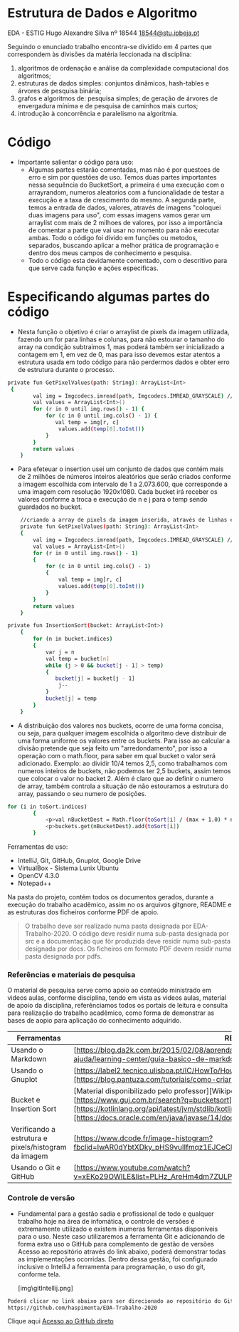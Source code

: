 # Estrutura de Dados e Algoritmo
EDA - ESTIG
Hugo Alexandre Silva
nº 18544
18544@stu.ipbeja.pt

Seguindo o enunciado trabalho encontra-se dividido em 4 partes que correspondem às divisões da matéria leccionada na disciplina:
1. algoritmos de ordenação e análise da complexidade computacional dos algoritmos;
2. estruturas de dados simples: conjuntos dinâmicos, hash-tables e árvores de pesquisa binária;
3. grafos e algoritmos de: pesquisa simples; de geração de árvores de envergadura
mínima e de pesquisa de caminhos mais curtos;
4. introdução à concorrência e paralelismo na algoritmia.

# Código

  - Importante salientar o código para uso:
    - Algumas partes estarão comentadas, mas não é por questoes de erro e sim por questões de uso.
    Temos duas partes importantes nessa sequência do BucketSort, a primeira é uma execução com o arrayrandom, numeros aleatorios com a funcionalidade de testar a execução e a taxa de crescimento do mesmo. 
    A segunda parte, temos a entrada de dados, valores, através de imagens "coloquei duas imagens para uso", com essas imagens vamos gerar um arraylist com mais de 2 milhoes de valores, por isso a importância 
    de comentar a parte que vai usar no momento para não executar ambas.
    Todo o código foi divido em funções ou metodos, separados, buscando aplicar a melhor prática de programação e dentro dos meus campos de conhecimento e pesquisa.
    - Todo o código esta devidamente comentado, com o descritivo para que serve cada função e ações especificas.

# Especificando algumas partes do código

  - Nesta função o objetivo é criar o arraylist de pixels da imagem utilizada, fazendo um for para linhas e colunas, para não estourar o tamanho do array na condição subtraimos 1, 
  mas poderá também ser inicializado a contagem em 1, em vez de 0, mas para isso devemos estar atentos a estrutura usada em todo código para não perdermos dados e obter erro de 
  estrutura durante o processo.
 
```sh
private fun GetPixelValues(path: String): ArrayList<Int>
 {
        val img = Imgcodecs.imread(path, Imgcodecs.IMREAD_GRAYSCALE) //FULL HD 1920*1080
        val values = ArrayList<Int>()
        for (r in 0 until img.rows() - 1) {
            for (c in 0 until img.cols() - 1) {
               val temp = img[r, c]
                values.add(temp[0].toInt())
            }
        }
        return values
    }
``` 
  - Para efeteuar o insertion usei um conjunto de dados que contém mais de 2 milhões
de números inteiros aleatórios que serão criados conforme a imagem escolhida com intervalo de 1 a 2.073.600,
que corresponde a uma imagem com resolução 1920x1080. Cada bucket irá receber os valores conforme a troca e 
execução de n e j para o temp sendo guardados no bucket.
```sh
    //criando a array de pixels da imagem inserida, através de linhas e colunas
    private fun GetPixelValues(path: String): ArrayList<Int>
    {
        val img = Imgcodecs.imread(path, Imgcodecs.IMREAD_GRAYSCALE) //FULL HD 1920*1080
        val values = ArrayList<Int>()
        for (r in 0 until img.rows() - 1)
        {
            for (c in 0 until img.cols() - 1)
            {
                val temp = img[r, c]
                values.add(temp[0].toInt())
            }
        }
        return values
    }

private fun InsertionSort(bucket: ArrayList<Int>)
    {
        for (n in bucket.indices)
        {
            var j = n
            val temp = bucket[n]
            while (j > 0 && bucket[j - 1] > temp)
            {
               bucket[j] = bucket[j - 1]
                j--
            }
            bucket[j] = temp
        }
    }
```
- A distribuição dos valores nos buckets, ocorre de uma forma concisa, ou seja, para qualquer imagem escolhida o 
algoritmo deve distribuir de uma forma uniforme os valores entre os buckets. Para isso ao calcular a divisão pretende 
que seja feito um "arredondamento", por isso a operação com o math.floor, para saber em qual bucket o valor será 
adicionado. Exemplo: ao dividir 10/4 temos 2,5, como trabalhamos com numeros inteiros de buckets, não podemos 
ter 2,5 buckets, assim temos que colocar o valor no backet 2. Além é claro que ao definir o numero de array, 
também controla a situação de não estouramos a estrutura do array, passando o seu numero de posições.
```sh
for (i in toSort.indices)
        {
            <p>val nBucketDest = Math.floor(toSort[i] / (max + 1.0) * nBuckets).toInt()
            <p>buckets.get(nBucketDest).add(toSort[i])
        }
```
Ferramentas de uso:
  -  IntelliJ, Git, GitHub, Gnuplot, Google Drive
  -  VirtualBox - Sistema Lunix Ubuntu
  -  OpenCV 4.3.0
  -  Notepad++

Na pasta do projeto, contém todos os documentos gerados, durante a execução do trabalho acadêmico, assim no 
os arquivos gitgnore, README e as estruturas dos ficheiros conforme PDF de apoio.

> O trabalho deve ser realizado numa pasta designada por EDA-Trabalho-2020. O código
deve residir numa sub-pasta designada por src e a documentação que fôr produzida
deve residir numa sub-pasta designada por docs. Os ficheiros em formato PDF devem
residir numa pasta designada por pdfs.

### Referências e materiais de pesquisa

O material de pesquisa serve como apoio ao conteúdo ministrado em videos aulas, conforme disciplina, tendo em vista 
as videos aulas, material de apoio da disciplina, referênciamos todos os portais de leitura e consulta para realização 
do trabalho acadêmico, como forma de demonstrar as bases de aopio para aplicação do conhecimento adquirido.

| Ferramentas | README |
| ------ | ------ |
| Usando o Markdown | [https://blog.da2k.com.br/2015/02/08/aprenda-markdown/][https://docs.pipz.com/central-de-ajuda/learning-center/guia-basico-de-markdown#open] |
| Usando o Gnuplot | [https://label2.tecnico.ulisboa.pt/IC/HowTo/HowTo_GnuPlot.php][https://blog.pantuza.com/tutoriais/como-criar-histogramas-com-gnu-plot] |
| Bucket e Insertion Sort | [Material disponibilizado pelo professor][Wikipedia com pseudo-código] [https://www.guj.com.br/search?q=bucketsort][https://www.guj.com.br/search?q=insertionsort][https://kotlinlang.org/api/latest/jvm/stdlib/kotlin.collections/to-int-array.html][https://docs.oracle.com/en/java/javase/14/docs/api/java.base/java/util/BitSet.html#valueOf(byte)]|
| Verificando a estrutura e pixels/histogram da imagem | [https://www.dcode.fr/image-histogram?fbclid=IwAR0dYbtXDky_pHS9vulIfmqz1EJCeCNT37tWIX1d3sl1wB_hZfmeG02VwGc] |
| Usando o Git e GitHub | [https://www.youtube.com/watch?v=xEKo29OWILE&list=PLHz_AreHm4dm7ZULPAmadvNhH6vk9oNZA&index=1]|


### Controle de versão

  - Fundamental para a gestão sadia e profissional de todo e qualquer trabalho hoje na área de infomática, o controle de versões é extremamente utilizado e existem inumeras ferramentas disponiveis para o uso.
  Neste caso utilizaremos a ferramenta Git e adicionando de forma extra uso o GitHub para complemento de gestão de versões
  Acesso ao repositório através do link abaixo, poderá demonstrar todas as implementações ocorridas.
  Dentro dessa gestão, foi configurado inclusive o IntelliJ a ferramenta para programação, o uso do git, conforme tela. 

 
    [img\gitIntellij.png]

```sh
Poderá clicar no link abaixo para ser direcionado ao repositório do GitHub
https://github.com/haspimenta/EDA-Trabalho-2020
```
Clique aqui [Acesso ao GitHub direto](https://github.com/haspimenta/EDA-Trabalho-2020)
